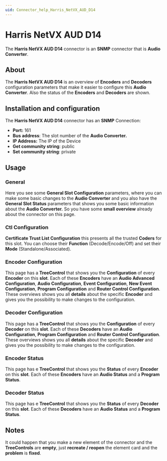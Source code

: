 ```yaml
---
uid: Connector_help_Harris_NetVX_AUD_D14
---
```


# Harris NetVX AUD D14

The **Harris NetVX AUD D14** connector is an **SNMP** connector that is **Audio Converter**.

## About

The **Harris NetVX AUD D14** is an overview of **Encoders** and **Decoders** configuration parameters that make it easier to configure this **Audio Converter**. Also the status of the **Encoders** and **Decoders** are shown.

## Installation and configuration

The **Harris NetVX AUD D14** connector has an **SNMP** Connection:

- **Port:** 161
- **Bus address**: The slot number of the **Audio Converter.**
- **IP Address:** The IP of the Device
- **Get community string**: public
- **Set community string**: private

## Usage

### General

Here you see some **General Slot Configuration** parameters, where you can make some basic changes to the **Audio Converter** and you also have the **General Slot Status** parameters that shows you some basic information about the **Audio Converter.** So you have some **small overview** already about the connector on this page.

### Ctl Configuration

**Certificate Trust List Configuration** this presents all the trusted **Coders** for this slot. You can choose their **Function** (Decode/Encode/Off) and set their **Mode** (Standalone/Associated).

### Encoder Configuration

This page has a **TreeControl** that shows you the **Configuration** of every **Encoder** on this **slot**. Each of these **Encoders** have an **Audio Advanced Configuration**, **Audio Configuration**, **Event Configuration**, **New Event Configuration**, **Program Configuration** and **Router Control Configuration**. These overviews shows you all **details** about the specific **Encoder** and gives you the possibility to make changes to the configuration.

### Decoder Configuration

This page has a **TreeControl** that shows you the **Configuration** of every **Decoder** on this **slot**. Each of these **Decoders** have an **Audio Configuration**, **Program Configuration** and **Router Control Configuration**. These overviews shows you all **details** about the specific **Decoder** and gives you the possibility to make changes to the configuration.

### Encoder Status

This page has e **TreeControl** that shows you the **Status** of every **Encoder** on this **slot**. Each of these **Encoders** have an **Audio Status** and a **Program Status**.

### Decoder Status

This page has e **TreeControl** that shows you the **Status** of every **Decoder** on this **slot**. Each of these **Decoders** have an **Audio Status** and a **Program Status**.

## Notes

It could happen that you make a new element of the connector and the **TreeControls** are **empty**, just **recreate / reopen** the element card and the **problem** is **fixed**.
